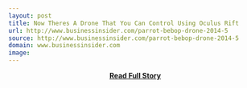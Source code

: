 ```yaml
---
layout: post
title: Now Theres A Drone That You Can Control Using Oculus Rift
url: http://www.businessinsider.com/parrot-bebop-drone-2014-5
source: http://www.businessinsider.com/parrot-bebop-drone-2014-5
domain: www.businessinsider.com
image: 
---
```


<p></p>
<center><p><a href="http://www.businessinsider.com/parrot-bebop-drone-2014-5" style='padding:25px; font-sze:18px; font-weight: bold;'>Read Full Story</a></p></center>
